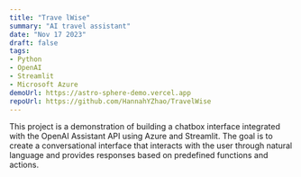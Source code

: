 ```yaml
---
title: "Trave lWise"
summary: "AI travel assistant"
date: "Nov 17 2023"
draft: false
tags:
- Python
- OpenAI
- Streamlit
- Microsoft Azure
demoUrl: https://astro-sphere-demo.vercel.app
repoUrl: https://github.com/HannahYZhao/TravelWise
---
```


This project is a demonstration of building a chatbox interface integrated with the OpenAI Assistant API using Azure and Streamlit. The goal is to create a conversational interface that interacts with the user through natural language and provides responses based on predefined functions and actions.
